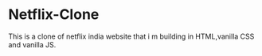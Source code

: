 # Netflix-Clone
This is a clone of netflix india website that i m building in HTML,vanilla CSS and vanilla JS.